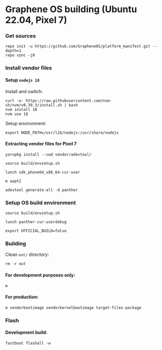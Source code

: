 # Graphene OS building (Ubuntu 22.04, Pixel 7)

### Get sources
```shell
repo init -u https://github.com/GrapheneOS/platform_manifest.git --depth=1
repo sync -j8
```

### Install vendor files

#### Setup `nodejs 18`

Install and switch:

```shell
curl -o- https://raw.githubusercontent.com/nvm-sh/nvm/v0.39.3/install.sh | bash
nvm install 18
nvm use 18
```

Setup environment:

```shell
export NODE_PATH=/usr/lib/nodejs:/usr/share/nodejs
```

#### Extracting vendor files for Pixel 7

```shell
yarnpkg install --cwd vendor/adevtool/
```

```shell
source build/envsetup.sh
```

```shell
lunch sdk_phone64_x86_64-cur-user
```

```shell
m aapt2
```

```shell
adevtool generate-all -d panther
```

### Setup OS build environment

```shell
source build/envsetup.sh
```

```shell
lunch panther-cur-userdebug
```

```shell
export OFFICIAL_BUILD=false
```

### Building

Clean `out/` directory:

```shell
rm -r out
```

#### For development purposes only:

```shell
m
```

#### For production:

```shell
m vendorbootimage vendorkernelbootimage target-files-package
```

### Flash

#### Development build:

```shell
fastboot flashall -w
```
